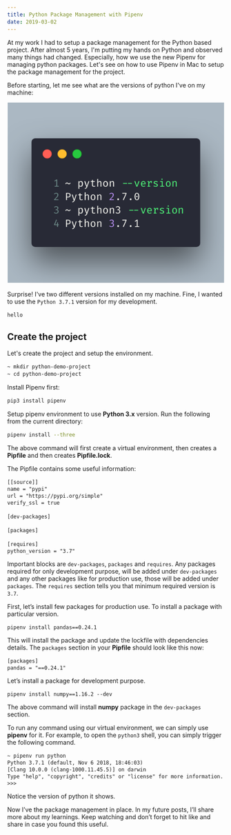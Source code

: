 ```yaml
---
title: Python Package Management with Pipenv
date: 2019-03-02
---
```


At my work I had to setup a package management for the Python based project. After almost 5 years, I'm putting my hands on Python and observed many things had changed. Especially, how we use the new Pipenv for managing python packages. Let's see on how to use Pipenv in Mac to setup the package management for the project.

Before starting, let me see what are the versions of python I've on my machine:

![python version](python-version.png)

Surprise! I've two different versions installed on my machine. Fine, I wanted to use the `Python 3.7.1` version for my development.

```bash
hello
```

## Create the project

Let's create the project and setup the environment.

```bash
~ mkdir python-demo-project
~ cd python-demo-project
```

Install Pipenv first:

```bash
pip3 install pipenv
```

Setup pipenv environment to use **Python 3.x** version. Run the following from the current directory:

```bash
pipenv install --three
```

The above command will first create a virtual environment, then creates a **Pipfile** and then creates **Pipfile.lock**.

The Pipfile contains some useful information:

```
[[source]]
name = "pypi"
url = "https://pypi.org/simple"
verify_ssl = true

[dev-packages]

[packages]

[requires]
python_version = "3.7"
```

Important blocks are `dev-packages`, `packages` and `requires`. Any packages required for only development purpose, will be added under `dev-packages` and any other packages like for production use, those will be added under `packages`. The `requires` section tells you that minimum required version is `3.7`.

First, let’s install few packages for production use. To install a package with particular version.

```
pipenv install pandas==0.24.1
```

This will install the package and update the lockfile with dependencies details. The `packages` section in your **Pipfile** should look like this now:

```
[packages]
pandas = "==0.24.1"
```

Let’s install a package for development purpose.

```
pipenv install numpy==1.16.2 --dev
```

The above command will install **numpy** package in the `dev-packages` section.

To run any command using our virtual environment, we can simply use **pipenv** for it. For example, to open the `python3` shell, you can simply trigger the following command.

```
~ pipenv run python
Python 3.7.1 (default, Nov 6 2018, 18:46:03)
[Clang 10.0.0 (clang-1000.11.45.5)] on darwin
Type "help", "copyright", "credits" or "license" for more information.
>>>
```

Notice the version of python it shows.

Now I’ve the package management in place. In my future posts, I’ll share more about my learnings. Keep watching and don’t forget to hit like and share in case you found this useful.
